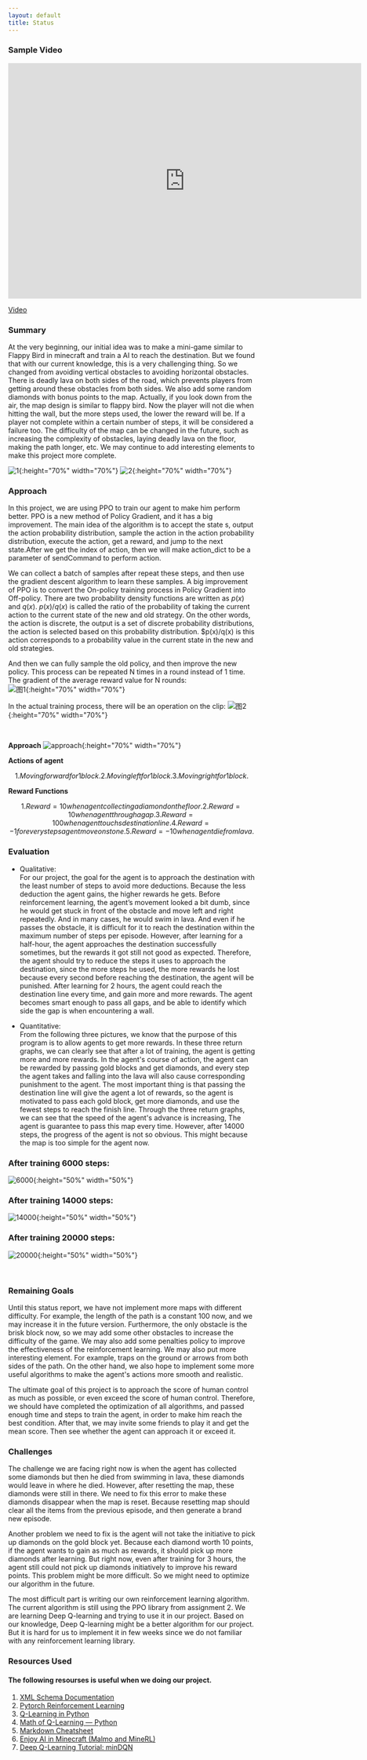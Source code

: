 ```yaml
---
layout: default
title: Status
---
```


### Sample Video

<iframe width="720" height="480" src="https://www.youtube.com/embed/gO7Sl99GDOo" frameborder="0" allow="accelerometer; autoplay; clipboard-write; encrypted-media; gyroscope; picture-in-picture" allowfullscreen></iframe>
<br />

[Video](https://www.youtube.com/watch?v=gO7Sl99GDOo)
<br>

### Summary

At the very beginning, our initial idea was to make a mini-game similar to Flappy Bird in minecraft and train a AI to reach the destination. But we found that with our current knowledge, this is a very challenging thing. So we changed from avoiding vertical obstacles to avoiding horizontal obstacles. There is deadly lava on both sides of the road, which prevents players from getting around these obstacles from both sides. We also add some random diamonds with bonus points to the map. Actually, if you look down from the air, the map design is similar to flappy bird. Now the player will not die when hitting the wall, but the more steps used, the lower the reward will be. If a player not complete within a certain number of steps, it will be considered a failure too. The difficulty of the map can be changed in the future, such as increasing the complexity of obstacles, laying deadly lava on the floor, making the path longer, etc. We may continue to add interesting elements to make this project more complete.

![1](1.png){:height="70%" width="70%"}
![2](2.png){:height="70%" width="70%"}



### Approach

In this project, we are using PPO to train our agent to make him perform better. PPO is a new method of Policy Gradient, and it has a big improvement. The main idea of the algorithm is to accept the state s, output the action probability distribution, sample the action in the action probability distribution, execute the action, get a reward, and jump to the next state.After we get the index of action, then we will make action_dict to be a parameter of sendCommand to perform action.<br>

We can collect a batch of samples after repeat these steps, and then use the gradient descent algorithm to learn these samples. A big improvement of PPO is to convert the On-policy training process in Policy Gradient into Off-policy. There are two probability density functions are written as $p(x)$ and $q(x)$. $p(x)/q(x)$ is called the ratio of the probability of taking the current action to the current state of the new and old strategy. On the other words, the action is discrete, the output is a set of discrete probability distributions, the action is selected based on this probability distribution. $p(x)/q(x) is this action corresponds to a probability value in the current state in the new and old strategies. <br>

And then we can fully sample the old policy, and then improve the new policy. This process can be repeated N times in a round instead of 1 time. The gradient of the average reward value for N rounds:  
![图1](图1.png){:height="70%" width="70%"}

In the actual training process, there will be an operation on the clip:
![图2](图2.png){:height="70%" width="70%"}

<br />

**Approach**
![approach](approach.png){:height="70%" width="70%"}

**Actions of agent**

```math
1. Moving forward for 1 block.
2. Moving left for 1 block.
3. Moving right for 1 block.
```
**Reward Functions**

```math
1. Reward = 10 when agent collecting a diamond on the floor.
2. Reward = 10 when agent through a gap.
3. Reward = 100 when agent touchs destination line.
4. Reward = -1 for every steps agent move on stone.
5. Reward = -10 when agent die from lava.
```

### Evaluation

* Qualitative:<br>
For our project, the goal for the agent is to approach the destination with the least number of steps to avoid more deductions. Because the less deduction the agent gains, the higher rewards he gets. Before reinforcement learning, the agent’s movement looked a bit dumb, since he would get stuck in front of the obstacle and move left and right repeatedly. And in many cases, he would swim in lava. And even if he passes the obstacle, it is difficult for it to reach the destination within the maximum number of steps per episode. However, after learning for a half-hour, the agent approaches the destination successfully sometimes, but the rewards it got still not good as expected. Therefore, the agent should try to reduce the steps it uses to approach the destination, since the more steps he used, the more rewards he lost because every second before reaching the destination, the agent will be punished. After learning for 2 hours, the agent could reach the destination line every time, and gain more and more rewards. The agent becomes smart enough to pass all gaps, and be able to identify which side the gap is when encountering a wall.<br>


* Quantitative:<br>
From the following three pictures, we know that the purpose of this program is to allow agents to get more rewards. In these three return graphs, we can clearly see that after a lot of training, the agent is getting more and more rewards. In the agent's course of action, the agent can be rewarded by passing gold blocks and get diamonds, and every step the agent takes and falling into the lava will also cause corresponding punishment to the agent. The most important thing is that passing the destination line will give the agent a lot of rewards, so the agent is motivated to pass each gold block, get more diamonds, and use the fewest steps to reach the finish line. Through the three return graphs, we can see that the speed of the agent's advance is increasing, The agent is guarantee to pass this map every time. However, after 14000 steps, the progress of the agent is not so obvious. This might because the map is too simple for the agent now.<br>

### After training 6000 steps:
![6000](6000.png){:height="50%" width="50%"}
### After training 14000 steps:
![14000](14000.png){:height="50%" width="50%"}
### After training 20000 steps:
![20000](20000.png){:height="50%" width="50%"}


<br />

### Remaining Goals
Until this status report, we have not implement more maps with different difficulty. For example, the length of the path is a constant 100 now, and we may increase it in the future version. Furthermore, the only obstacle is the brisk block now, so we may add some other obstacles to increase the difficulty of the game. We may also add some penalties policy to improve the effectiveness of the reinforcement learning. We may also put more interesting element. For example, traps on the ground or arrows from both sides of the path. On the other hand, we also hope to implement some more useful algorithms to make the agent's actions more smooth and realistic.<br>

The ultimate goal of this project is to approach the score of human control as much as possible, or even exceed the score of human control. Therefore, we should have completed the optimization of all algorithms, and passed enough time and steps to train the agent, in order to make him reach the best condition. After that, we may invite some friends to play it and get the mean score. Then see whether the agent can approach it or exceed it.

### Challenges
The challenge we are facing right now is when the agent has collected some diamonds but then he died from swimming in lava, these diamonds would leave in where he died. However, after resetting the map, these diamonds were still in there. We need to fix this error to make these diamonds disappear when the map is reset. Because resetting map should clear all the items from the previous episode, and then generate a brand new episode.<br>  

Another problem we need to fix is the agent will not take the initiative to pick up diamonds on the gold block yet. Because each diamond worth 10 points, if the agent wants to gain as much as rewards, it should pick up more diamonds after learning. But right now, even after training for 3 hours, the agent still could not pick up diamonds initiatively to improve his reward points. This problem might be more difficult. So we might need to optimize our algorithm in the future.<br>  

The most difficult part is writing our own reinforcement learning algorithm. The current algorithm is still using the PPO library from assignment 2. We are learning Deep Q-learning and trying to use it in our project. Based on our knowledge, Deep Q-learning might be a better algorithm for our project. But it is hard for us to implement it in few weeks since we do not familiar with any reinforcement learning library.<br>


### Resources Used

#### The following resourses is useful when we doing our project.

1. [XML Schema Documentation](https://microsoft.github.io/malmo/0.21.0/Schemas/MissionHandlers.html)
2. [Pytorch Reinforcement Learning](https://github.com/bentrevett/pytorch-rl)
3. [Q-Learning in Python](https://www.geeksforgeeks.org/q-learning-in-python/)
4. [Math of Q-Learning — Python](https://towardsdatascience.com/math-of-q-learning-python-code-5dcbdc49b6f6)
5. [Markdown Cheatsheet](https://github.com/adam-p/markdown-here/wiki/Markdown-Cheatsheet)
6. [Enjoy AI in Minecraft (Malmo and MineRL)](https://tsmatz.wordpress.com/2020/07/09/minerl-and-malmo-reinforcement-learning-in-minecraft/)
7. [Deep Q-Learning Tutorial: minDQN](https://towardsdatascience.com/deep-q-learning-tutorial-mindqn-2a4c855abffc)

